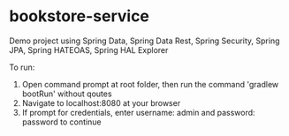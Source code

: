 # bookstore-service
Demo project using Spring Data, Spring Data Rest, Spring Security, Spring JPA, Spring HATEOAS, Spring HAL Explorer

To run:
1) Open command prompt at root folder, then run the command 'gradlew bootRun' without qoutes
2) Navigate to localhost:8080 at your browser
3) If prompt for credentials, enter username: admin and password: password to continue
